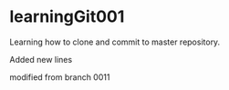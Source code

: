 # learningGit001

Learning how to clone and commit to master repository.

Added new lines

modified from branch 0011
